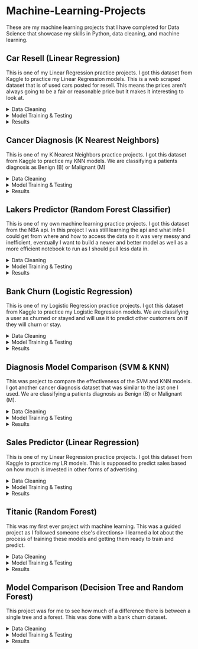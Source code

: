 # Machine-Learning-Projects
These are my machine learning projects that I have completed for Data Science that showcase my skills in Python, data cleaning, and machine learning.

## Car Resell (Linear Regression)
This is one of my Linear Regression practice projects. I got this dataset from Kaggle to practice my Linear Regression models. This is a web scraped dataset that is of used cars posted for resell. This means the prices aren't always going to be a fair or reasonable price but it makes it interesting to look at.
<details>
<summary>Data Cleaning</summary>
I start off every project looking at the data using .info(), .describe(), and just looking at the first and last 5 rows of the dataset. This gives a quick insight on how everything looks and what you need to change. I see right away that there is 7 columns that need to be changed because they are object data types. So next I go through each of these columns and see if one hot encoding is the right way to go about it and to see if there is other data cleaning to do. This dataset did have a lot of values put in the wrong columns or values that didn't belong there. A few examples of what I had to do was create masks to drop rows with certain values in the string, renaming a column, one hot encoding, changing object to datetime, using a simple imputer, dropping useless columns, and creating an age column.
</details>
<details>
<summary>Model Training & Testing</summary>
Now I did a heatmap to get a sense of correlation between price and the other variables, then split the dataset into the training and testing splits. I then used the Standard Scaler and fit the datasets, then import the Linear Regression model from sklearn.
</details>
<details>
<summary>Results</summary>
The score I got was 0.01999 which is awful and shows that the model was not good at predicting the price at all. This is most likely due to the fact that the prices aren't regulated or calculated by the people posting them so the prices can be very off from what would be considered fair. There could be other factors like the brand name that will increase a car's price because of the name, and general wear and tear that could bring these other prices down. This was a great dataset for learning and practicing data cleaning but not so great for predictions.
</details>

## Cancer Diagnosis (K Nearest Neighbors)
This is one of my K Nearest Neighbors practice projects. I got this dataset from Kaggle to practice my KNN models. We are classifying a patients diagnosis as Benign (B) or Malignant (M)
<details>
<summary>Data Cleaning</summary>
I start off every project looking at the data using .info(), .describe(), and just looking at the first and last 5 rows of the dataset. This gives a quick insight on how everything looks and what you need to change. This dataset didn't need much cleaning other than an error column.
</details>
<details>
<summary>Model Training & Testing</summary>
I got right to splitting the dataset and Scaling it using Sklearn StandardScaler and train_test_split. I use the square root of the size of the test dataset so the amount of nearest neighbors makes sense. I then set the metric to euclidean which is standard, fit the data, and printed out the results.
</details>
<details>
<summary>Results</summary>
For this project I used a confusion matrix to analyze how it predicted the diagnoses. Then I printed out the f1 score and accuracy and saw the model was very good at predicting the state of the tumor given this data.
</details>

## Lakers Predictor (Random Forest Classifier)
This is one of my own machine learning practice projects. I got this dataset from the NBA api. In this project I was still learning the api and what info I could get from where and how to access the data so it was very messy and inefficient, eventually I want to build a newer and better model as well as a more efficient notebook to run as I should pull less data in.
<details>
<summary>Data Cleaning</summary>
I start off every project looking at the data using .info(), .describe(), and just looking at the first and last 5 rows of the dataset. This gives a quick insight on how everything looks and what you need to change. I then dropped a lot of columns that wouldn't help the model. Then I took the matchup column and took the opposing team's abbreviation so I could join other data into this dataset. My plan was to get each team's ranks by record and join that into the data using the opponent's abbreviation. This is where the discovery of the API shows as I have to pull a new dataset. Then I clean this dataset so the Lakers are out of it and all I have is the team id and their rank. Then I pull all team's team id and abbreviation and join them, then I join this new datset with the original dataset so it now has the opponents rank. This is going to be my training dataset. 
My next idea to predict the games is using an average game performance from the Lakers would be the prediction dataset. Unfortunately I don't think there is a way to pull only this season's averages so I pulled a lot of data doing this. Then I built a pipeline to drop the unnecessary columns and to convert the stats to per game stats. This will save code and time later.
</details>
<details>
<summary>Model Training & Testing</summary>
Now here I run these only once then I add the echo skipping code to not run this when I run the full notebook later to predict the games. I ran the predictions and the accuracy isn't great as it is a very bare bones model, but I believe it was around 60+% accuracy. Now whenever I want to run this again I change the value of the opponent variable to the team's abbreviation and it adds the new row to the dataset and I have a simple custom message showing the result clearly.
</details>
<details>
<summary>Results</summary>
So far this model is 1-1 in predicting, I don't expect this model to be very accurate as sports are very complicated and I have a super simple model.
</details>

## Bank Churn (Logistic Regression)
This is one of my Logistic Regression practice projects. I got this dataset from Kaggle to practice my Logistic Regression models. We are classifying a user as churned or stayed and will use it to predict other customers on if they will churn or stay.
<details>
<summary>Data Cleaning</summary>
I start off every project looking at the data using .info(), .describe(), and just looking at the first and last 5 rows of the dataset. This gives a quick insight on how everything looks and what you need to change. I dropped the State column as I didn't think it was very important, and reformatted the voice mail plan and international plan columns to boolean columns.
</details>
<details>
<summary>Model Training & Testing</summary>
Then I did my standard scaler and train test split.
</details>
<details>
<summary>Results</summary>
Here I used a confusion matrix and the classification report to get more in-depth with the results and how the model predicts. You can see that when it is true that the user churned, it wasn't good at predicting that. This could be due to the lower amount of churned users in the dataset, so it couldn't train well enough. I think that the model is good at predicting when a user will stay, but not when a user is going to leave. This could be fixed with more data potentially.
</details>

## Diagnosis Model Comparison (SVM & KNN)
This was project to compare the effectiveness of the SVM and KNN models. I got another cancer diagnosis dataset that was similar to the last one I used. We are classifying a patients diagnosis as Benign (B) or Malignant (M).
<details>
<summary>Data Cleaning</summary>
I start off every project looking at the data using .info(), .describe(), and just looking at the first and last 5 rows of the dataset. This gives a quick insight on how everything looks and what you need to change. Nothing to clean on this dataset luckily.
</details>
<details>
<summary>Model Training & Testing</summary>
I just used my standard procedure of StandardScaler, train_test_split. I then trained the SVM model and used it to predict and get the scores of it. Then repeated the process for the KNN model.
</details>
<details>
<summary>Results</summary>
You can see that the SVM had a 0.03 higher score in accuracy. This usually wouldn't be significant but because of how high their accuracy already is, that last 3% is very important. So the SVM model is definitely the way to go for this dataset.
</details>

## Sales Predictor (Linear Regression)
This is one of my Linear Regression practice projects. I got this dataset from Kaggle to practice my LR models. This is supposed to predict sales based on how much is invested in other forms of advertising.
<details>
<summary>Data Cleaning</summary>
I start off every project looking at the data using .info(), .describe(), and just looking at the first and last 5 rows of the dataset. This gives a quick insight on how everything looks and what you need to change. The only things I need to do now is to one hot encode the influencer column and to impute the missing values. 
</details>
<details>
<summary>Model Training & Testing</summary>
I just used my standard procedure of StandardScaler, train_test_split.
</details>
<details>
<summary>Results</summary>
I got the results with an accuracy of 99%. This is almost certainly due to the dataset being for practicing and not really a random dataset. I then used just the TV column because it had almost a 1:1 correlation with the sales and the results were almost identical. This concludes that if this was real, TV advertisements have a linear affect on sales.
</details>

## Titanic (Random Forest)
This was my first ever project with machine learning. This was a guided project as I followed someone else's directions> I learned a lot about the process of training these models and getting them ready to train and predict.
<details>
<summary>Data Cleaning</summary>
I start off every project looking at the data using .info(), .describe(), and just looking at the first and last 5 rows of the dataset. This gives a quick insight on how everything looks and what you need to change. I created a pipeline to transform, impute and drop columns. This saved a ton of time and taught me a lot about the process.
</details>
<details>
<summary>Model Training & Testing</summary>
Then I use the scaler and the random forest model with a parameter grid to determine the best parameters for the model. Then I do this for the actual test dataset and submitted the results. I got a score of 77.
</details>
<details>
<summary>Results</summary>

</details>

## Model Comparison (Decision Tree and Random Forest)
This project was for me to see how much of a difference there is between a single tree and a forest. This was done with a bank churn dataset.
<details>
<summary>Data Cleaning</summary>
I start off every project looking at the data using .info(), .describe(), and just looking at the first and last 5 rows of the dataset. This gives a quick insight on how everything looks and what you need to change. I dropped the Surname column, gender column, and one hot encoded the card type and geography columns.
</details>
<details>
<summary>Model Training & Testing</summary>
I just used my standard procedure of StandardScaler, train_test_split.
</details>
<details>
<summary>Results</summary>
The accuracy score was identical between the two models. This could be due to a biased dataset or that it wasn't a real dataset and is simply for practicing machine learning.
</details>
